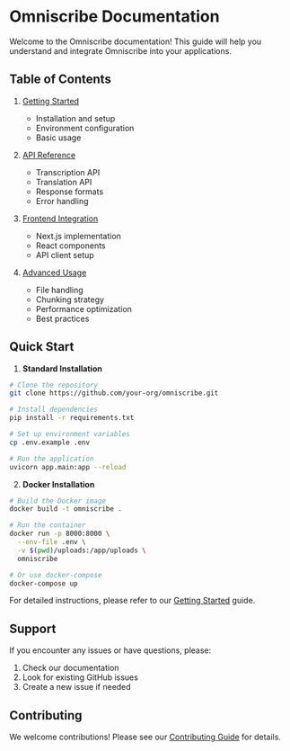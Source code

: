 # Omniscribe Documentation

Welcome to the Omniscribe documentation! This guide will help you understand and integrate Omniscribe into your applications.

## Table of Contents

1. [Getting Started](./getting-started.md)
   - Installation and setup
   - Environment configuration
   - Basic usage

2. [API Reference](./api-reference.md)
   - Transcription API
   - Translation API
   - Response formats
   - Error handling

3. [Frontend Integration](./frontend-integration.md)
   - Next.js implementation
   - React components
   - API client setup

4. [Advanced Usage](./advanced-usage.md)
   - File handling
   - Chunking strategy
   - Performance optimization
   - Best practices

## Quick Start

1. **Standard Installation**
```bash
# Clone the repository
git clone https://github.com/your-org/omniscribe.git

# Install dependencies
pip install -r requirements.txt

# Set up environment variables
cp .env.example .env

# Run the application
uvicorn app.main:app --reload
```

2. **Docker Installation**
```bash
# Build the Docker image
docker build -t omniscribe .

# Run the container
docker run -p 8000:8000 \
  --env-file .env \
  -v $(pwd)/uploads:/app/uploads \
  omniscribe

# Or use docker-compose
docker-compose up
```

For detailed instructions, please refer to our [Getting Started](./getting-started.md) guide.

## Support

If you encounter any issues or have questions, please:
1. Check our documentation
2. Look for existing GitHub issues
3. Create a new issue if needed

## Contributing

We welcome contributions! Please see our [Contributing Guide](./contributing.md) for details.
